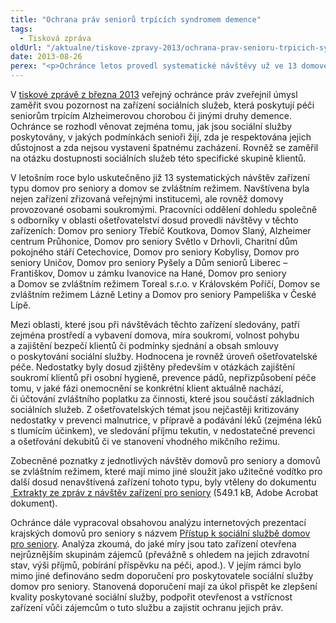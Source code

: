 ```yaml
---
title: "Ochrana práv seniorů trpících syndromem demence"
tags:
  - Tisková zpráva
oldUrl: "/aktualne/tiskove-zpravy-2013/ochrana-prav-senioru-trpicich-syndromem-demence-1"
date: 2013-08-26
perex: "<p>Ochránce letos provedl systematické návštěvy už ve 13 domovech pro seniory a domovech se zvláštním režimem. Nedostatky zjistil především v zajištění soukromí při osobní hygieně, v prevenci pádů, nepřizpůsobení péče onemocnění klienta či v účtování zvláštního poplatku za činnosti, které jsou součástí základních sociálních služeb.</p>"
---
```


<!-- imported from the old website -->

<p>V <a href="https://www.ochrance.cz/tiskove-zpravy/tiskove-zpravy-2013/zaostreno-na-peci-o-seniory/">tiskové zprávě z března 2013</a> veřejný ochránce práv zveřejnil úmysl zaměřit svou pozornost na zařízení sociálních služeb, která poskytují péči seniorům trpícím Alzheimerovou chorobou či jinými druhy demence. Ochránce se rozhodl věnovat zejména tomu, jak jsou sociální služby poskytovány, v jakých podmínkách senioři žijí, zda je respektována jejich důstojnost a zda nejsou vystaveni špatnému zacházení. Rovněž se zaměřil na otázku dostupnosti sociálních služeb této specifické skupině klientů. </p><p>V letošním roce bylo uskutečněno již 13 systematických návštěv zařízení typu domov pro seniory a domov se zvláštním režimem. Navštívena byla nejen zařízení zřizovaná veřejnými institucemi, ale rovněž domovy provozované osobami soukromými. Pracovníci oddělení dohledu společně s odborníky v oblasti ošetřovatelství dosud provedli návštěvy v těchto zařízeních: Domov pro seniory Třebíč Koutkova, Domov Slaný, Alzheimer centrum Průhonice, Domov pro seniory Světlo v Drhovli, Charitní dům pokojného stáří Cetechovice, Domov pro seniory Kobylisy, Domov pro seniory Uničov, Domov pro seniory Pyšely a Dům seniorů Liberec – Františkov, Domov u zámku Ivanovice na Hané, Domov pro seniory a Domov se zvláštním režimem Toreal s.r.o. v Královském Poříčí, Domov se zvláštním režimem Lázně Letiny a Domov pro seniory Pampeliška v České Lípě. </p><p>Mezi oblasti, které jsou při návštěvách těchto zařízení sledovány, patří zejména prostředí a vybavení domova, míra soukromí, volnost pohybu a zajištění bezpečí klientů či podmínky sjednání a obsah smlouvy o poskytování sociální služby. Hodnocena je rovněž úroveň ošetřovatelské péče. Nedostatky byly dosud zjištěny především v otázkách zajištění soukromí klientů při osobní hygieně, prevence pádů, nepřizpůsobení péče tomu, v jaké fázi onemocnění se konkrétní klient aktuálně nachází, či účtování zvláštního poplatku za činnosti, které jsou součástí základních sociálních služeb. Z ošetřovatelských témat jsou nejčastěji kritizovány nedostatky v prevenci malnutrice, v přípravě a podávání léků (zejména léků s tlumícím účinkem), ve sledování příjmu tekutin, v nedostatečné prevenci a ošetřování dekubitů či ve stanovení vhodného mikčního režimu. </p><p>Zobecněné poznatky z jednotlivých návštěv domovů pro seniory a domovů se zvláštním režimem, které mají mimo jiné sloužit jako užitečné vodítko pro další dosud nenavštívená zařízení tohoto typu, byly vtěleny do dokumentu <a title="Otevření do nového okna" href="/uploads-import/ochrana_osob/2013/zarizeni-socialnich-sluzeb-shrnuti.pdf" target="_blank"><img alt="" src="https://www.ochrance.cz/typo3/ext/od_linkdesc/icons/pdf.gif" class="od_linkdesc_icon" /> Extrakty ze zpráv z návštěv zařízení pro seniory</a> (549.1 kB, Adobe Acrobat dokument). </p><p>Ochránce dále vypracoval obsahovou analýzu internetových prezentací krajských domovů pro seniory s názvem <a href="http://www.ochrance.cz/fileadmin/user_upload/ochrana_osob/ZARIZENI/Socialni_sluzby/DIS25-2013_vyzkum_zarizeni_pro_seniory.pdf" target="_blank">Přístup k sociální službě domov pro seniory</a>. Analýza zkoumá, do jaké míry jsou tato zařízení otevřena nejrůznějším skupinám zájemců (převážně s ohledem na jejich zdravotní stav, výši příjmů, pobírání příspěvku na péči, apod.). V jejím rámci bylo mimo jiné definováno sedm doporučení pro poskytovatele sociální služby domov pro seniory. Stanovená doporučení mají za úkol přispět ke zlepšení kvality poskytované sociální služby, podpořit otevřenost a vstřícnost zařízení vůči zájemcům o tuto službu a zajistit ochranu jejich práv. </p>

